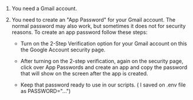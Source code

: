 1. You need a Gmail account.

2. You need to create an "App Password" for your Gmail account. 
   The normal password may also work, but sometimes it does not for security reasons.
   To create an app password follow these steps:

    - Turn on the 2-Step Verification option for your Gmail account on this the Google Account security page.
    - After turning on the 2-step verification, again on the security page, click over App Passwords and create an app and copy the password that will show on the screen after the app is created.

    - Keep that password ready to use in our scripts. ( I saved on .env file as PASSWORD="...")
    

